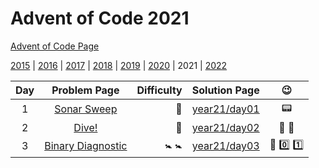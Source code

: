 # Advent of Code 2021

[Advent of Code Page](https://adventofcode.com/2021)

[2015](/year15) | [2016](/year16) | [2017](/year17) | [2018](/year18) | [2019](/year19) | [2020](/year20) | 2021 | [2022](/year22)

| Day |                    Problem Page                    | Difficulty |       Solution Page       |      :wink:      |
|:--:|:--------------------------------------------------:| ---: |:-------------------------:|:----------------:|
|  1 | [Sonar Sweep](https://adventofcode.com/2021/day/1) | :star2: | [year21/day01](/year21/day01) |     :pager:      |
|  2 |    [Dive!](https://adventofcode.com/2021/day/2)    | :star2: | [year21/day02](/year21/day02) | :dart: :compass: |
|  3  |    [Binary Diagnostic](https://adventofcode.com/2021/day/3)    | :baby_symbol: :baby_symbol: | [year21/day03](/year21/day03) | :abacus: :zero: :one: |

